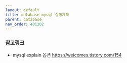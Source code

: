 ```yaml
---
layout: default
title: database mysql 실행계획
parent: database
nav_order: 401202
---
```


### 참고링크
* mysql explain 옵션 <https://weicomes.tistory.com/154>
